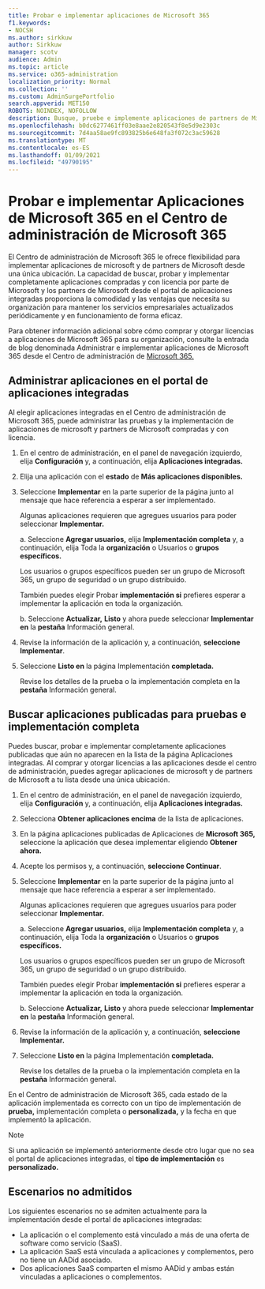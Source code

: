 ```yaml
---
title: Probar e implementar aplicaciones de Microsoft 365
f1.keywords:
- NOCSH
ms.author: sirkkuw
author: Sirkkuw
manager: scotv
audience: Admin
ms.topic: article
ms.service: o365-administration
localization_priority: Normal
ms.collection: ''
ms.custom: AdminSurgePortfolio
search.appverid: MET150
ROBOTS: NOINDEX, NOFOLLOW
description: Busque, pruebe e implemente aplicaciones de partners de Microsoft y Microsoft para usuarios y grupos de su organización desde el portal de aplicaciones integradas en el Centro de administración de Microsoft 365.
ms.openlocfilehash: b0dc6277461ff03e8aae2e820543f8e5d9e2303c
ms.sourcegitcommit: 7d4aa58ae9fc893825b6e648fa3f072c3ac59628
ms.translationtype: MT
ms.contentlocale: es-ES
ms.lasthandoff: 01/09/2021
ms.locfileid: "49790195"
---
```

# <a name="test-and-deploy-microsoft-365-apps-in-the-microsoft-365-admin-center"></a>Probar e implementar Aplicaciones de Microsoft 365 en el Centro de administración de Microsoft 365

El Centro de administración de Microsoft 365 le ofrece flexibilidad para implementar aplicaciones de microsoft y de partners de Microsoft desde una única ubicación. La capacidad de buscar, probar y implementar completamente aplicaciones compradas y con licencia por parte de Microsoft y los partners de Microsoft desde el portal de aplicaciones integradas proporciona la comodidad y las ventajas que necesita su organización para mantener los servicios empresariales actualizados periódicamente y en funcionamiento de forma eficaz.  

Para obtener información adicional sobre cómo comprar y otorgar licencias a aplicaciones de Microsoft 365 para su organización, consulte la entrada de blog denominada Administrar e implementar aplicaciones de Microsoft 365 desde el Centro de administración de [Microsoft 365.](https://techcommunity.microsoft.com/t5/microsoft-365-blog/manage-and-deploy-microsoft-365-apps-from-the-microsoft-365/ba-p/1194324)
  
## <a name="manage-apps-in-the-integrated-apps-portal"></a>Administrar aplicaciones en el portal de aplicaciones integradas

Al elegir aplicaciones integradas en el Centro de administración de Microsoft 365, puede administrar las pruebas y la implementación de aplicaciones de microsoft y partners de Microsoft compradas y con licencia. 

1. En el centro de administración, en el panel de navegación izquierdo, elija **Configuración** y, a continuación, elija **Aplicaciones integradas.** 

2. Elija una aplicación con el **estado** de **Más aplicaciones disponibles.**

3. Seleccione **Implementar** en la parte superior de la página junto al mensaje que hace referencia a esperar a ser implementado.

    Algunas aplicaciones requieren que agregues usuarios para poder seleccionar **Implementar.**

    a. Seleccione **Agregar usuarios,** elija **Implementación completa** y, a continuación, elija Toda la **organización** o Usuarios o **grupos específicos.**

    Los usuarios o grupos específicos pueden ser un grupo de Microsoft 365, un grupo de seguridad o un grupo distribuido.

    También puedes elegir Probar **implementación si** prefieres esperar a implementar la aplicación en toda la organización.

    b. Seleccione **Actualizar,** **Listo** y ahora puede seleccionar **Implementar en** la **pestaña** Información general.  

4. Revise la información de la aplicación y, a continuación, **seleccione Implementar**. 

5. Seleccione **Listo en** la página Implementación **completada.** 

    Revise los detalles de la prueba o la implementación completa en la **pestaña** Información general.

## <a name="find-published-apps-for-testing-and-full-deployment"></a>Buscar aplicaciones publicadas para pruebas e implementación completa 

Puedes buscar, probar e implementar completamente aplicaciones publicadas que aún no aparecen en la lista de la página Aplicaciones integradas. Al comprar y otorgar licencias a las aplicaciones desde el centro de administración, puedes agregar aplicaciones de microsoft y de partners de Microsoft a tu lista desde una única ubicación.

1. En el centro de administración, en el panel de navegación izquierdo, elija **Configuración** y, a continuación, elija **Aplicaciones integradas.** 

2. Selecciona **Obtener aplicaciones encima** de la lista de aplicaciones.

3. En la página aplicaciones publicadas de Aplicaciones de **Microsoft 365,** seleccione la aplicación que desea implementar eligiendo **Obtener ahora.**

4. Acepte los permisos y, a continuación, **seleccione Continuar**.

5. Seleccione **Implementar** en la parte superior de la página junto al mensaje que hace referencia a esperar a ser implementado.

    Algunas aplicaciones requieren que agregues usuarios para poder seleccionar **Implementar.**

    a. Seleccione **Agregar usuarios,** elija **Implementación completa** y, a continuación, elija Toda la **organización** o Usuarios o **grupos específicos.**

    Los usuarios o grupos específicos pueden ser un grupo de Microsoft 365, un grupo de seguridad o un grupo distribuido.

    También puedes elegir Probar **implementación si** prefieres esperar a implementar la aplicación en toda la organización.

    b. Seleccione **Actualizar,** **Listo** y ahora puede seleccionar **Implementar en** la **pestaña** Información general.  

6. Revise la información de la aplicación y, a continuación, **seleccione Implementar.** 

7. Seleccione **Listo en** la página Implementación **completada.** 

    Revise los detalles de la prueba o la implementación completa en la **pestaña** Información general.

En el Centro de administración de Microsoft  365, cada estado de la aplicación implementada es correcto con un tipo de implementación de **prueba,** implementación completa o **personalizada,** y la fecha en que implementó la aplicación.  

> [!NOTE]
> Si una aplicación se implementó anteriormente desde otro lugar que no sea el portal de aplicaciones integradas, el **tipo de implementación** es **personalizado.**

## <a name="unsupported-scenarios"></a>Escenarios no admitidos

Los siguientes escenarios no se admiten actualmente para la implementación desde el portal de aplicaciones integradas:

- La aplicación o el complemento está vinculado a más de una oferta de software como servicio (SaaS).
- La aplicación SaaS está vinculada a aplicaciones y complementos, pero no tiene un AADid asociado.
- Dos aplicaciones SaaS comparten el mismo AADid y ambas están vinculadas a aplicaciones o complementos.
  
